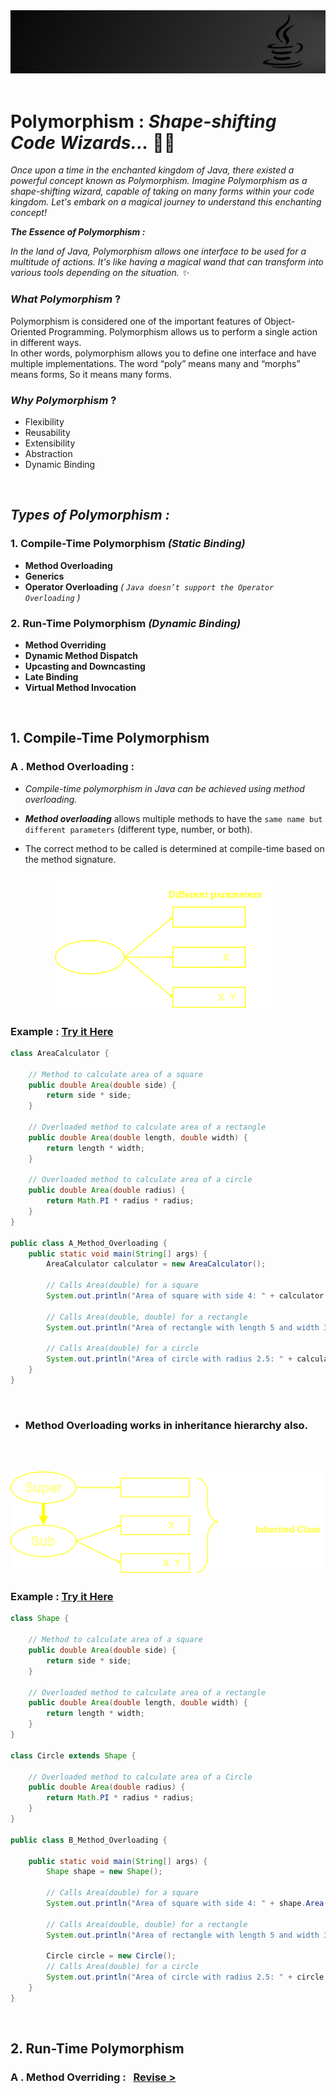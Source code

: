 <img src="../src/wall1.jpg" alt="Image Alt Text"  >
&nbsp;

# __Polymorphism__ : _Shape-shifting Code Wizards..._ 🧙🔮

 _Once upon a time in the enchanted kingdom of Java, there existed a powerful concept known as Polymorphism. Imagine Polymorphism as a shape-shifting wizard, capable of taking on many forms within your code kingdom. Let's embark on a magical journey to understand this enchanting concept!_

___The Essence of Polymorphism :___

_In the land of Java, Polymorphism allows one interface to be used for a multitude of actions. It's like having a magical wand that can transform into various tools depending on the situation. ✨_

### _What Polymorphism_ ?

Polymorphism is considered one of the important features of Object-Oriented Programming. Polymorphism allows us to perform a single action in different ways. \
In other words, polymorphism allows you to define one interface and have multiple implementations. The word “poly” means many and “morphs” means forms, So it means many forms.

### _Why Polymorphism_ ?

- Flexibility
- Reusability
- Extensibility
- Abstraction
- Dynamic Binding

&nbsp;
## ___Types of Polymorphism :___
### 1. __Compile-Time Polymorphism__ _(Static Binding)_
- __Method Overloading__
- __Generics__
- __Operator Overloading__ _( `Java doesn’t support the Operator Overloading` )_

### 2. __Run-Time Polymorphism__ _(Dynamic Binding)_

- __Method Overriding__
- __Dynamic Method Dispatch__
- __Upcasting and Downcasting__
- __Late Binding__
- __Virtual Method Invocation__

&nbsp;

## 1. __Compile-Time Polymorphism__ 

### __A . Method Overloading :__

- _Compile-time polymorphism in Java can be achieved using method overloading._

- ___Method overloading___ allows multiple methods to have the `same name but different parameters` (different type, number, or both).

- The correct method to be called is determined at compile-time based on the method signature.



 
&nbsp;&nbsp;&nbsp;&nbsp;&nbsp;&nbsp;&nbsp;&nbsp;&nbsp;&nbsp;&nbsp;&nbsp;&nbsp;&nbsp;&nbsp;&nbsp;&nbsp;&nbsp;<img src="../src/methodoverloading.png" alt="Image Alt Text" width="350" >


### __Example__ : [Try it Here](A_Method_Overloading.java)

```java
class AreaCalculator {

    // Method to calculate area of a square
    public double Area(double side) {
        return side * side;
    }

    // Overloaded method to calculate area of a rectangle
    public double Area(double length, double width) {
        return length * width;
    }

    // Overloaded method to calculate area of a circle
    public double Area(double radius) {
        return Math.PI * radius * radius;
    }
}

public class A_Method_Overloading {
    public static void main(String[] args) {
        AreaCalculator calculator = new AreaCalculator();

        // Calls Area(double) for a square
        System.out.println("Area of square with side 4: " + calculator.Area(4.0));

        // Calls Area(double, double) for a rectangle
        System.out.println("Area of rectangle with length 5 and width 3: " + calculator.Area(5.0, 3.0));

        // Calls Area(double) for a circle
        System.out.println("Area of circle with radius 2.5: " + calculator.Area(2.5));
    }
}
```

&nbsp;
- ### __Method Overloading works in inheritance hierarchy also.__
&nbsp;

&nbsp;&nbsp;&nbsp;&nbsp;&nbsp;&nbsp;&nbsp;&nbsp;&nbsp;&nbsp;&nbsp;&nbsp;&nbsp;&nbsp;&nbsp;&nbsp;&nbsp;&nbsp;<img src="../src/methodoverloading1.png" alt="Image Alt Text" width="550" >

### __Example__ : [Try it Here](B_Method_Overloading.java)

```java
class Shape {

    // Method to calculate area of a square
    public double Area(double side) {
        return side * side;
    }

    // Overloaded method to calculate area of a rectangle
    public double Area(double length, double width) {
        return length * width;
    }
}

class Circle extends Shape {
    
    // Overloaded method to calculate area of a Circle
    public double Area(double radius) {
        return Math.PI * radius * radius;
    }
}

public class B_Method_Overloading {

    public static void main(String[] args) {
        Shape shape = new Shape();

        // Calls Area(double) for a square
        System.out.println("Area of square with side 4: " + shape.Area(4.0));

        // Calls Area(double, double) for a rectangle
        System.out.println("Area of rectangle with length 5 and width 3: " + shape.Area(5.0, 3.0));

        Circle circle = new Circle();
        // Calls Area(double) for a circle
        System.out.println("Area of circle with radius 2.5: " + circle.Area(2.5));
    }
}
```

&nbsp;


## 2. __Run-Time Polymorphism__

### __A . Method Overriding :__  &nbsp; [Revise >](../2.%20Inheritence/Readme.md#5-method-Overriding)
 